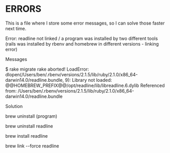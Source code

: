 ERRORS
======

This is a file where I store some error messages, so I can solve those faster next time.

Error: readline not linked / a program was installed by two different tools
(rails was installed by rbenv and homebrew in different versions - linking error)

Messages

$ rake migrate
rake aborted!
LoadError: dlopen(/Users/ben/.rbenv/versions/2.1.5/lib/ruby/2.1.0/x86_64-darwin14.0/readline.bundle, 9): Library not loaded: @@HOMEBREW_PREFIX@@/opt/readline/lib/libreadline.6.dylib
  Referenced from: /Users/ben/.rbenv/versions/2.1.5/lib/ruby/2.1.0/x86_64-darwin14.0/readline.bundle

Solution

brew uninstall (program)

brew uninstall readline

brew install readline

brew link --force readline
